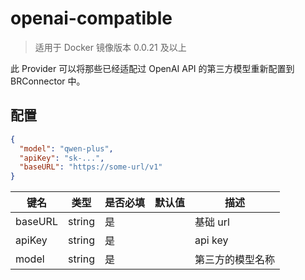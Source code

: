# openai-compatible

> 适用于 Docker 镜像版本 0.0.21 及以上

此 Provider 可以将那些已经适配过 OpenAI API 的第三方模型重新配置到 BRConnector 中。

## 配置

```json
{
  "model": "qwen-plus",
  "apiKey": "sk-...",
  "baseURL": "https://some-url/v1"
}
```

| 键名 | 类型 | 是否必填 | 默认值 | 描述 |
|------|------|----------|--------|------|
| baseURL| string | 是 | |   基础 url|
| apiKey | string | 是 |  | api key |
| model | string | 是 |  | 第三方的模型名称 |

